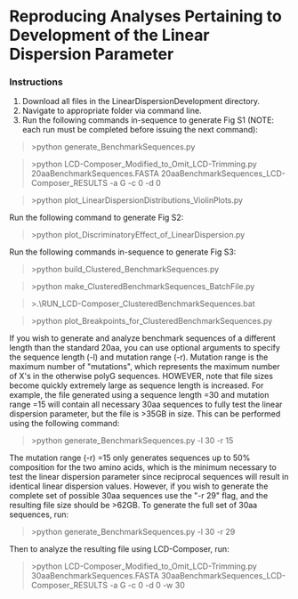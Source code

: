# Reproducing Analyses Pertaining to Development of the Linear Dispersion Parameter

### Instructions
1. Download all files in the LinearDispersionDevelopment directory.
2. Navigate to appropriate folder via command line.
3. Run the following commands in-sequence to generate Fig S1 (NOTE: each run must be completed before issuing the next command):

>\>python generate_BenchmarkSequences.py

>\>python LCD-Composer_Modified_to_Omit_LCD-Trimming.py 20aaBenchmarkSequences.FASTA 20aaBenchmarkSequences_LCD-Composer_RESULTS -a G -c 0 -d 0

>\>python plot_LinearDispersionDistributions_ViolinPlots.py

Run the following command to generate Fig S2:

>\>python plot_DiscriminatoryEffect_of_LinearDispersion.py

Run the following commands in-sequence to generate Fig S3:

>\>python build_Clustered_BenchmarkSequences.py

>\>python make_ClusteredBenchmarkSequences_BatchFile.py

>\>.\RUN_LCD-Composer_ClusteredBenchmarkSequences.bat

>\>python plot_Breakpoints_for_ClusteredBenchmarkSequences.py

If you wish to generate and analyze benchmark sequences of a different length than the standard 20aa, you can use optional arguments to specify the sequence length (-l) and mutation range (-r). Mutation range is the maximum number of "mutations", which represents the maximum number of X's in the otherwise polyG sequences. HOWEVER, note that file sizes become quickly extremely large as sequence length is increased. For example, the file generated using a sequence length =30 and mutation range =15 will contain all necessary 30aa sequences to fully test the linear dispersion parameter, but the file is >35GB in size. This can be performed using the following command:

>\>python generate_BenchmarkSequences.py -l 30 -r 15

The mutation range (-r) =15 only generates sequences up to 50% composition for the two amino acids, which is the minimum necessary to test the linear dispersion parameter since reciprocal sequences will result in identical linear dispersion values. However, if you wish to generate the complete set of possible 30aa sequences use the "-r 29" flag, and the resulting file size should be >62GB. To generate the full set of 30aa sequences, run:

>\>python generate_BenchmarkSequences.py -l 30 -r 29

Then to analyze the resulting file using LCD-Composer, run:

>\>python LCD-Composer_Modified_to_Omit_LCD-Trimming.py 30aaBenchmarkSequences.FASTA 30aaBenchmarkSequences_LCD-Composer_RESULTS -a G -c 0 -d 0 -w 30
